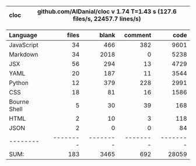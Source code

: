 cloc|github.com/AlDanial/cloc v 1.74  T=1.43 s (127.6 files/s, 22457.7 lines/s)
--- | ---

Language|files|blank|comment|code
:-------|-------:|-------:|-------:|-------:
JavaScript|34|466|382|9601
Markdown|34|2018|0|5238
JSX|56|294|13|4729
YAML|20|187|11|3544
Python|12|379|228|2991
CSS|18|81|16|1586
Bourne Shell|5|30|39|168
HTML|2|10|3|118
JSON|2|0|0|84
--------|--------|--------|--------|--------
SUM:|183|3465|692|28059
